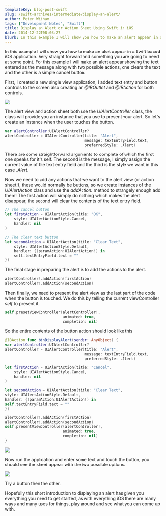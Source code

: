 ```yaml
---
templateKey: blog-post-swift
slug: /swift-archives/intermediate/display-an-alert/
author: Peter Witham
tags: ["Development Notes", "Swift"]
title: Display an Alert or Action Sheet Using Swift in iOS
date: 2014-12-22T08:03:27
blurb: In this example I will show you how to make an alert appear in a Swift based iOS application.
---
```


In this example I will show you how to make an alert appear in a Swift based iOS application. Very straight forward and something you are going to need at some point. For this example I will make an alert appear showing the text entered as the message along with two possible actions, one clears the text and the other is a simple cancel button.

First, I created a new single view application, I added text entry and button controls to the screen also creating an _@IBOutlet_ and _@IBAction_ for both controls.

![](img/post_images/02-Storyboard-with-outlet-and-action..png)

The alert view and action sheet both use the _UIAlertController_ class, the class will provide you an instance that you use to present your alert. So let's create an instance when the user touches the button.

```swift
var alertController:UIAlertController?
alertController = UIAlertController(title: "Alert",
                                    message: textEntryField.text,
                                    preferredStyle: .Alert)
```

There are some straightforward arguments to complete of which the first one speaks for it's self. The second is the message, I simply assign the current value of the text entry field and the third is the style we want in this case _.Alert_.

Now we need to add any actions that we want to the alert view (or action sheet!), these would normally be buttons, so we create instances of the _UIAlertAction_ class and use the _addAction:_ method to strangely enough add them! The first action will simply do nothing which makes the alert disappear, the second will clear the contents of the text entry field.

```swift
// The cancel button
let firstAction = UIAlertAction(title: "OK",
    style: UIAlertActionStyle.Cancel,
    handler: nil
)

// The clear text button
let secondAction = UIAlertAction(title: "Clear Text",
    style: UIAlertActionStyle.Default,
    handler: {(paramAction:UIAlertAction!) in
    selt.textEntryField.text = ""
})
```

The final stage in preparing the alert is to add the actions to the alert.

```swift
alertController!.addAction(firstAction)
alertController!.addAction(secondAction)
```

Then finally, we need to present the alert view as the last part of the code when the button is touched. We do this by telling the current viewController _self_ to present it.

```swift
self.presetViewController(alertController!,
                          animated: true,
                          completion: nil)
```

So the entire contents of the button action should look like this

```swift
@IBAction func btnDisplayAlert(sender: AnyObject) {
var alertController:UIAlertController?
alertController = UIAlertController(title: "Alert",
                                    message: textEntryField.text,
                                    preferredStyle: .Alert)

let firstAction = UIAlertAction(title: "Cancel",
    style: UIAlertActionStyle.Cancel,
    handler: nil
)

let secondAction = UIAlertAction(title: "Clear Text",
style: UIAlertActionStyle.Default,
handler: {(paramAction:UIAlertAction!) in
self.textEntryField.text = ""
})

alertController!.addAction(firstAction)
alertController!.addAction(secondAction)
self.presentViewController(alertController!,
                          animated: true,
                          completion: nil)
}
```

![](img/post_images/03-Storyboard-and-complete-code.png)

Now run the application and enter some text and touch the button, you should see the sheet appear with the two possible options.

![](/img/post_images/04-iOS-Simulator-iPhone-6-Alert-Sheet.png)

Try a button then the other.

Hopefully this short introduction to displaying an alert has given you everything you need to get started, as with everything iOS there are many ways and many uses for things, play around and see what you can come up with.
